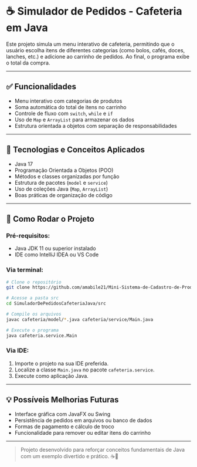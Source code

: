 # ☕ Simulador de Pedidos - Cafeteria em Java

Este projeto simula um menu interativo de cafeteria, permitindo que o usuário escolha itens de diferentes categorias (como bolos, cafés, doces, lanches, etc.) e adicione ao carrinho de pedidos. Ao final, o programa exibe o total da compra.

---

## ✅ Funcionalidades

- Menu interativo com categorias de produtos
- Soma automática do total de itens no carrinho
- Controle de fluxo com `switch`, `while` e `if`
- Uso de `Map` e `ArrayList` para armazenar os dados
- Estrutura orientada a objetos com separação de responsabilidades

---

## 🧰 Tecnologias e Conceitos Aplicados

- Java 17
- Programação Orientada a Objetos (POO)
- Métodos e classes organizadas por função
- Estrutura de pacotes (`model` e `service`)
- Uso de coleções Java (`Map`, `ArrayList`)
- Boas práticas de organização de código

---

## 🚀 Como Rodar o Projeto

### Pré-requisitos:

- Java JDK 11 ou superior instalado
- IDE como IntelliJ IDEA ou VS Code

### Via terminal:

```bash
# Clone o repositório
git clone https://github.com/amabile21/Mini-Sistema-de-Cadastro-de-Produtos-Java-.git

# Acesse a pasta src
cd SimuladorDePedidosCafeteriaJava/src

# Compile os arquivos
javac cafeteria/model/*.java cafeteria/service/Main.java

# Execute o programa
java cafeteria.service.Main
```

### Via IDE:

1. Importe o projeto na sua IDE preferida.
2. Localize a classe `Main.java` no pacote `cafeteria.service`.
3. Execute como aplicação Java.

---

## 💡 Possíveis Melhorias Futuras

- Interface gráfica com JavaFX ou Swing
- Persistência de pedidos em arquivos ou banco de dados
- Formas de pagamento e cálculo de troco
- Funcionalidade para remover ou editar itens do carrinho

---

> Projeto desenvolvido para reforçar conceitos fundamentais de Java com um exemplo divertido e prático. ☕🍩